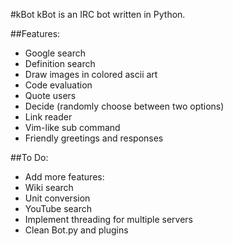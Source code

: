 #kBot
kBot is an IRC bot written in Python.

##Features:
- Google search
- Definition search
- Draw images in colored ascii art
- Code evaluation
- Quote users
- Decide (randomly choose between two options)
- Link reader
- Vim-like sub command
- Friendly greetings and responses

##To Do:
- Add more features:
 - Wiki search
 - Unit conversion
 - YouTube search
- Implement threading for multiple servers
- Clean Bot.py and plugins
